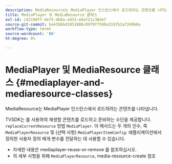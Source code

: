 ```yaml
---
description: MediaResource는 MediaPlayer 인스턴스에서 로드하려는 콘텐츠를 나타냅니다.
title: MediaPlayer 및 MediaResource 클래스
exl-id: c4219dff-de75-4b8a-ad33-e0a721c38de7
source-git-commit: be43bbbd1051886c8979ff590a3197b2a7249b6a
workflow-type: tm+mt
source-wordcount: '86'
ht-degree: 0%

---
```


# MediaPlayer 및 MediaResource 클래스 {#mediaplayer-and-mediaresource-classes}

MediaResource는 MediaPlayer 인스턴스에서 로드하려는 콘텐츠를 나타냅니다.

<!--<a id="section_431AB7221E0249BF949EC72EEB9B428A"></a>-->

TVSDK는 를 사용하여 재생할 콘텐츠를 로드하고 준비하는 수단을 제공합니다. `replaceCurrentResource` 방법 `MediaPlayer`. 이 메서드는 두 개의 인수, 즉 `MediaPlayerResource` 및 (선택 사항) `MediaPlayerItemConfig`: 애플리케이션에서 정의한 사용자 정의 매개 변수를 전달하는 데 사용할 수 있습니다.

* 자세한 내용은 mediaplayer-reuse-or-remove 를 참조하십시오.
* 의 세부 사항을 위해 `MediaPlayerResource`, media-resource-create 참조
